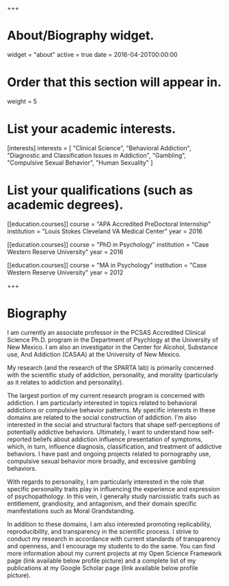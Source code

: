 +++
# About/Biography widget.
widget = "about"
active = true
date = 2016-04-20T00:00:00

# Order that this section will appear in.
weight = 5

# List your academic interests.
[interests]
  interests = [
    "Clinical Science",
    "Behavioral Addiction",
    "Diagnostic and Classification Issues in Addiction",
    "Gambling",
    "Compulsive Sexual Behavior",
    "Human Sexuality"
  ]

# List your qualifications (such as academic degrees).
[[education.courses]]
  course = "APA Accredited PreDoctoral Internship"
  institution = "Louis Stokes Cleveland VA Medical Center"
  year = 2016

[[education.courses]]
  course = "PhD in Psychology"
  institution = "Case Western Reserve University"
  year = 2016

[[education.courses]]
  course = "MA in Psychology"
  institution = "Case Western Reserve University"
  year = 2012

 
+++

# Biography
I am currently an associate professor in the PCSAS Accredited Clinical Science Ph.D. program in the Department of Psychlogy at the University of New Mexico. I am also an investigator in the Center for Alcohol, Substance use, And Addiction (CASAA) at the University of New Mexico.

My research (and the research of the SPARTA lab) is primarily concerned with the scientific study of addiction, personality, and morality (particularly as it relates to addiction and personality).

The largest portion of my current research program is concerned with addiction. I am particularly interested in topics related to behavioral addictions or compulsive behavior patterns. My specific interests in these domains are related to the social construction of addiction. I'm also interested in the social and structural factors that shape self-perceptions of potentially addictive behaviors. Ultimately, I want to understand how self-reported beliefs about addiction influence presentation of symptoms, which, in turn, influence diagnosis, classification, and treatment of addictive behaviors. I have past and ongoing projects related to pornography use, compulsive sexual behavior more broadly, and excessive gambling behaviors.  

With regards to personality, I am particularly interested in the role that specific personality traits play in influencing the experience and expression of psychopathology. In this vein, I generally study narcissistic traits such as entitlement, grandiosity, and antagonism, and their domain specific manifestations such as Moral Grandstanding.

In addition to these domains, I am also interested promoting replicability, reproducibility, and transparency in the scientific process.  I strive to conduct my research in accordance with current standards of transparency and openness, and I encourage my students to do the same. You can find more information about my current projects at my Open Science Framework page (link available below profile picture) and a complete list of my publications at my Google Scholar page (link available below profile picture).
